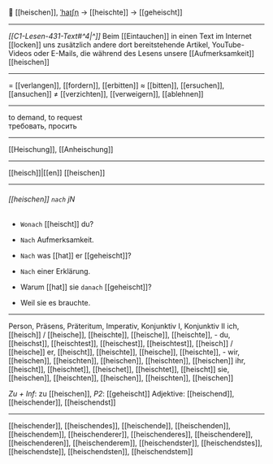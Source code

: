 🙏 [[heischen]], [ˈhaɪ̯ʃn̩](https://youglish.com/pronounce/heischen/german) → [[heischte]] → [[geheischt]]

---
*[[C1-Lesen-431-Text#^4|^]]* Beim [[Eintauchen]] in einen Text im Internet [[locken]] uns zusätzlich andere dort bereitstehende Artikel, YouTube-Videos oder E-Mails, die während des Lesens unsere [[Aufmerksamkeit]] [[heischen]]

---
= [[verlangen]], [[fordern]], [[erbitten]]
≈ [[bitten]], [[ersuchen]], [[ansuchen]]
≠ [[verzichten]], [[verweigern]], [[ablehnen]]

---
to demand, to request  
требовать, просить

---
[[Heischung]], [[Anheischung]]

---
[[heisch]]|[[en]]
[[heischen]]


---
###### [[heischen]] `nach` jN
- `Wonach` [[heischt]] du?
- `Nach` Aufmerksamkeit.

- `Nach` was [[hat]] er [[geheischt]]?
- `Nach` einer Erklärung.

- Warum [[hat]] sie `danach` [[geheischt]]?
- Weil sie es brauchte.

---
Person, Präsens, Präteritum, Imperativ, Konjunktiv I, Konjunktiv II
ich, [[heisch]] / [[heische]], [[heischte]], [[heische]], [[heischte]], -
du, [[heischst]], [[heischtest]], [[heischest]], [[heischtest]], [[heisch]] / [[heische]]
er, [[heischt]], [[heischte]], [[heische]], [[heischte]], -
wir, [[heischen]], [[heischten]], [[heischen]], [[heischten]], [[heischen]]
ihr, [[heischt]], [[heischtet]], [[heischet]], [[heischtet]], [[heischt]]
sie, [[heischen]], [[heischten]], [[heischen]], [[heischten]], [[heischen]]

*Zu + Inf*: zu [[heischen]], *P2*: [[geheischt]]
Adjektive: [[heischend]], [[heischender]], [[heischendst]]

---
[[heischender]], [[heischendes]], [[heischende]], [[heischenden]], [[heischendem]], [[heischenderer]], [[heischenderes]], [[heischendere]], [[heischenderen]], [[heischenderem]], [[heischendster]], [[heischendstes]], [[heischendste]], [[heischendsten]], [[heischendstem]]